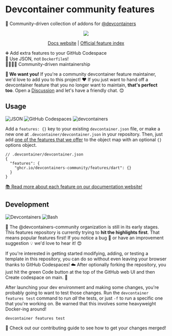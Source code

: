 # Devcontainer community features

🧰 Community-driven collection of addons for [@devcontainers]

<div align="center">

![](https://i.imgur.com/Gz9yWx8.png)

[Docs website](https://devcontainers-community.github.io/features/)
| [Official feature index](https://containers.dev/features)

</div>

➕ Add extra features to your GitHub Codespace \
🐳 Use JSON, not `Dockerfile`s! \
👨‍👩‍👧‍👦 Community-driven maintainership

**🤝 We want you!** If you're a community devcontainer feature maintainer, we'd
love to add you to this project! ❤️ If you just want to hand off a devcontainer
feature that you no longer want to maintain, **that's perfect too**. Open a
[Discussion] and let's have a friendly chat. 😊

## Usage

![JSON](https://img.shields.io/static/v1?style=for-the-badge&message=JSON&color=000000&logo=JSON&logoColor=FFFFFF&label=)
![GitHub Codespaces](https://img.shields.io/static/v1?style=for-the-badge&message=GitHub+Codespaces&color=181717&logo=GitHub&logoColor=FFFFFF&label=)
![devcontainers](https://img.shields.io/static/v1?style=for-the-badge&message=devcontainers&color=2496ED&logo=Docker&logoColor=FFFFFF&label=)

Add a `features: {}` key to your existing `devcontainer.json` file, or make a
new one at `.devcontainer/devcontainer.json` in your repository. Then, just add
[one of the features that we offer] to the object map with an optional `{}`
options object.

```jsonc
// .devcontainer/devcontainer.json
{
  "features": {
    "ghcr.io/devcontainers-community/features/dart": {}
  }
}
```

[📚 Read more about each feature on our documentation website!](https://devcontainers-community.github.io/features/)

## Development

![Devcontainers](https://img.shields.io/static/v1?style=for-the-badge&message=Devcontainers&color=2496ED&logo=Docker&logoColor=FFFFFF&label=)
![Bash](https://img.shields.io/static/v1?style=for-the-badge&message=Bash&color=4EAA25&logo=GNU+Bash&logoColor=FFFFFF&label=)

🐣 The @devcontainers-community organization is still in its early stages. This
features repository is currently trying to **hit the highlights first**. That
means popular features first! If you notice a bug 🐛 or have an improvement
suggestion 💡 we'd love to hear it! 😍

If you're interested in getting started modifying, adding, or testing a template
in this repository, you can do so without even leaving your browser thanks to
GitHub Codespaces! ☁️ After optionally forking the repository, you just hit the
green Code button at the top of the GitHub web UI and then Create codespace on
main. 🚀

After launching your dev environment and making some changes, you're probably
going to want to test those changes. Run the `devcontainer features test`
command to run _all_ the tests, or just `-f` to run a specific one that you're
working on. Be warned that this involves some heavyweight Docker-ing around!

```sh
devcontainer features test
```

🤝 Check out our contributing guide to see how to get your changes merged!

<!-- prettier-ignore-start -->
[@devcontainers]: https://github.com/devcontainers
[one of the features that we offer]: https://devcontainers-community.github.io/features/
[Discussion]: https://github.com/devcontainers-community/features/discussions/new?category=general
<!-- prettier-ignore-end -->
